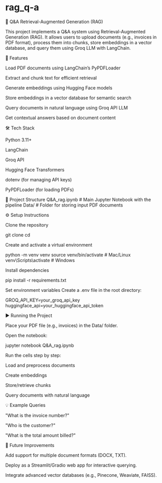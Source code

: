 # rag_q-a

📘 Q&A Retrieval-Augmented Generation (RAG)

This project implements a Q&A system using Retrieval-Augmented Generation (RAG).
It allows users to upload documents (e.g., invoices in PDF format), process them into chunks, store embeddings in a vector database, and query them using Groq LLM with LangChain.

🚀 Features

Load PDF documents using LangChain’s PyPDFLoader

Extract and chunk text for efficient retrieval

Generate embeddings using Hugging Face models

Store embeddings in a vector database for semantic search

Query documents in natural language using Groq API LLM

Get contextual answers based on document content

🛠️ Tech Stack

Python 3.11+

LangChain

Groq API

Hugging Face Transformers

dotenv (for managing API keys)

PyPDFLoader (for loading PDFs)

📂 Project Structure
Q&A_rag.ipynb     # Main Jupyter Notebook with the pipeline
Data/             # Folder for storing input PDF documents

⚙️ Setup Instructions

Clone the repository

git clone <your-repo-url>
cd <repo-folder>


Create and activate a virtual environment

python -m venv venv
source venv/bin/activate   # Mac/Linux
venv\Scripts\activate      # Windows


Install dependencies

pip install -r requirements.txt


Set environment variables
Create a .env file in the root directory:

GROQ_API_KEY=your_groq_api_key
huggingface_api=your_huggingface_api_token

▶️ Running the Project

Place your PDF file (e.g., invoices) in the Data/ folder.

Open the notebook:

jupyter notebook Q&A_rag.ipynb


Run the cells step by step:

Load and preprocess documents

Create embeddings

Store/retrieve chunks

Query documents with natural language

💡 Example Queries

"What is the invoice number?"

"Who is the customer?"

"What is the total amount billed?"

📌 Future Improvements

Add support for multiple document formats (DOCX, TXT).

Deploy as a Streamlit/Gradio web app for interactive querying.

Integrate advanced vector databases (e.g., Pinecone, Weaviate, FAISS).
